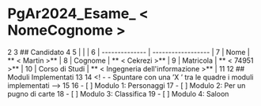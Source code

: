 # PgAr2024_Esame_ < NomeCognome >
2
3 ## Candidato
4
5 | | |
6 | -------------- | ------------------ |
7 | Nome | ** < Martin >** |
8 | Cognome | ** < Cekrezi >** |
9 | Matricola | ** < 74951 >** |
10 | Corso di Studi | ** < Ingegneria dell'informazione >** |
11
12 ## Moduli Implementati
13
14 <! - - Spuntare con una ’X ’ tra le quadre i moduli implementati -->
15
16 - [ ] Modulo 1: Personaggi
17 - [ ] Modulo 2: Per un pugno di carte
18 - [ ] Modulo 3: Classifica
19 - [ ] Modulo 4: Saloon